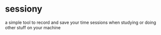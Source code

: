 # sessiony
a simple tool to record and save your time sessions when studying or doing other stuff on your machine 
